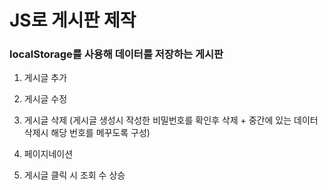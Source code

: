 # JS로 게시판 제작

### localStorage를 사용해 데이터를 저장하는 게시판

1. 게시글 추가

2. 게시글 수정

3. 게시글 삭제 (게시글 생성시 작성한 비밀번호를 확인후 삭제 + 중간에 있는 데이터 삭제시 해당 번호를 메꾸도록 구성)

4. 페이지네이션

5. 게시글 클릭 시 조회 수 상승
